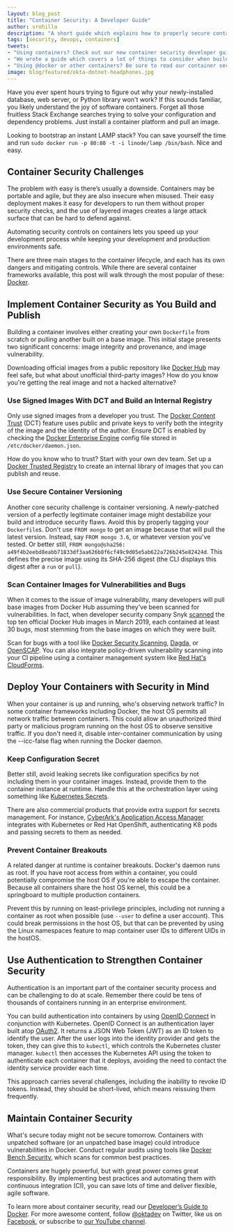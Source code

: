 ```yaml
---
layout: blog_post
title: "Container Security: A Developer Guide"
author: vrohilla
description: "A short guide which explains how to properly secure containers and things to keep in mind when using containers."
tags: [security, devops, containers]
tweets:
- "Using containers? Check out our new container security developer guide!"
- "We wrote a guide which covers a lot of things to consider when building containerized applications."
- "Using @docker or other containers? Be sure to read our container security guide."
image: blog/featured/okta-dotnet-headphones.jpg
---
```


Have you ever spent hours trying to figure out why your newly-installed database, web server, or Python library won't work? If this sounds familiar, you likely understand the joy of software containers. Forget all those fruitless Stack Exchange searches trying to solve your configuration and dependency problems. Just install a container platform and pull an image. 

Looking to bootstrap an instant LAMP stack? You can save yourself the time and run `sudo docker run -p 80:80 -t -i linode/lamp /bin/bash`. Nice and easy.

## Container Security Challenges 

The problem with easy is there’s usually a downside. Containers may be portable and agile, but they are also insecure when misused. Their easy deployment makes it easy for developers to run them without proper security checks, and the use of layered images creates a large attack surface that can be hard to defend against. 

Automating security controls on containers lets you speed up your development process while keeping your development and production environments safe.

There are three main stages to the container lifecycle, and each has its own dangers and mitigating controls. While there are several container frameworks available, this post will walk through the most popular of these: [Docker](https://www.docker.com/).

## Implement Container Security as You Build and Publish

Building a container involves either creating your own `Dockerfile` from scratch or pulling another built on a base image. This initial stage presents two significant concerns: image integrity and provenance, and image vulnerability. 

Downloading official images from a public repository like [Docker Hub](https://hub.docker.com/) may feel safe, but what about unofficial third-party images? How do you know you're getting the real image and not a hacked alternative?

### Use Signed Images With DCT and Build an Internal Registry

Only use signed images from a developer you trust. The [Docker Content Trust](https://docs.docker.com/engine/security/trust/content_trust/) (DCT) feature uses public and private keys to verify both the integrity of the image and the identity of the author. Ensure DCT is enabled by checking the [Docker Enterprise Engine](https://docs.docker.com/ee/) config file stored in `/etc/docker/daemon.json`.

How do you know who to trust? Start with your own dev team. Set up a [Docker Trusted Registry](https://docs.docker.com/ee/dtr/) to create an internal library of images that you can publish and reuse.

### Use Secure Container Versioning

Another core security challenge is container versioning. A newly-patched version of a perfectly legitimate container image might destabilize your build and introduce security flaws. Avoid this by properly tagging your `Dockerfile`s. Don't use `FROM mongo` to get an image because that will pull the latest version. Instead, say `FROM mongo 3.6`, or whatever version you've tested. Or better still, `FROM mongo@sha256: a49f4b2eebd8eabb71833df3aa626b8f6cf49c9d05e5ab622a726b245e82424d`. This defines the precise image using its SHA-256 digest (the CLI displays this digest after a `run` or `pull`).

### Scan Container Images for Vulnerabilities and Bugs

When it comes to the issue of image vulnerability, many developers will pull base images from Docker Hub assuming they've been scanned for vulnerabilities. In fact, when developer security company Snyk [scanned](https://res.cloudinary.com/snyk/image/upload/v1555510939/shifting_docker_security_left_2019.pdf) the top ten official Docker Hub images in March 2019, each contained at least 30 bugs, most stemming from the base images on which they were built.

Scan for bugs with a tool like [Docker Security Scanning](https://blog.docker.com/2016/05/docker-security-scanning/), [Dagda](https://github.com/eliasgranderubio/dagda), or [OpenSCAP](https://www.open-scap.org). You can also integrate policy-driven vulnerability scanning into your CI pipeline using a container management system like [Red Hat's CloudForms](https://go.redhat.com/cloudforms-datasheet-20181012?sc_cid=701f2000000Rm6HAAS&gclid=EAIaIQobChMIp_3yzNTQ4gIVi8hkCh0VLAaYEAAYASAAEgKNL_D_BwE&gclsrc=aw.ds).

## Deploy Your Containers with Security in Mind

When your container is up and running, who's observing network traffic? In some container frameworks including Docker, the host OS permits all network traffic between containers. This could allow an unauthorized third party or malicious program running on the host OS to observe sensitive traffic. If you don't need it, disable inter-container communication by using the --icc-false flag when running the Docker daemon. 

### Keep Configuration Secret

Better still, avoid leaking secrets like configuration specifics by not including them in your container images. Instead, provide them to the container instance at runtime. Handle this at the orchestration layer using something like [Kubernetes Secrets](https://kubernetes.io/docs/concepts/configuration/secret/). 

There are also commercial products that provide extra support for secrets management. For instance, [CyberArk's Application Access Manager](https://www.cyberark.com/products/privileged-account-security-solution/application-access-manager/) integrates with Kubernetes or Red Hat OpenShift, authenticating K8 pods and passing secrets to them as needed.

### Prevent Container Breakouts

A related danger at runtime is container breakouts. Docker's daemon runs as root. If you have root access from within a container, you could potentially compromise the host OS if you're able to escape the container. Because all containers share the host OS kernel, this could be a springboard to multiple production containers. 

Prevent this by running on least-privilege principles, including not running a container as root when possible (use `--user` to define a user account). This could break permissions in the host OS, but that can be prevented by using the Linux namespaces feature to map container user IDs to different UIDs in the hostOS.

## Use Authentication to Strengthen Container Security

Authentication is an important part of the container security process and can be challenging to do at scale. Remember there could be tens of thousands of containers running in an enterprise environment.

You can build authentication into containers by using [OpenID Connect](/blog/2017/07/25/oidc-primer-part-1) in conjunction with Kubernetes. OpenID Connect is an authentication layer built atop [OAuth2](/blog/2017/06/21/what-the-heck-is-oauth). It returns a JSON Web Token (JWT) as an ID token to identify the user. After the user logs into the identity provider and gets the token, they can give this to `kubectl`, which controls the Kubernetes cluster manager. `kubectl` then accesses the Kubernetes API using the token to authenticate each container that it deploys, avoiding the need to contact the identity service provider each time. 

This approach carries several challenges, including the inability to revoke ID tokens. Instead, they should be short-lived, which means reissuing them frequently.
 
## Maintain Container Security
What's secure today might not be secure tomorrow. Containers with unpatched software (or an unpatched base image) could introduce vulnerabilities in Docker. Conduct regular audits using tools like [Docker Bench Security](https://github.com/docker/docker-bench-security), which scans for common best practices.

Containers are hugely powerful, but with great power comes great responsibility. By implementing best practices and automating them with continuous integration (CI), you can save lots of time and deliver flexible, agile software. 

To learn more about container security, read our [Developer’s Guide to Docker](/blog/2017/05/10/developers-guide-to-docker-part-1). For more awesome content, follow [@oktadev](https://twitter.com/oktadev) on Twitter, like us on [Facebook](https://www.facebook.com/oktadevelopers/), or subscribe to [our YouTube channel](https://www.youtube.com/c/oktadev).
